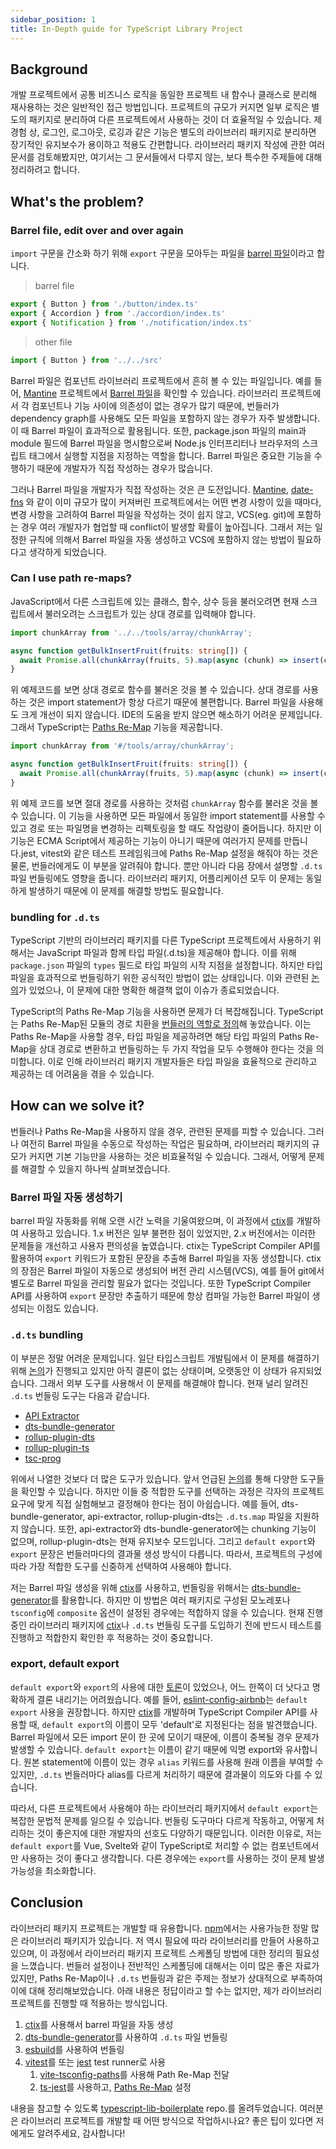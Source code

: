 ```yaml
---
sidebar_position: 1
title: In-Depth guide for TypeScript Library Project
---
```


## Background

개발 프로젝트에서 공통 비즈니스 로직을 동일한 프로젝트 내 함수나 클래스로 분리해 재사용하는 것은 일반적인 접근 방법입니다. 프로젝트의 규모가 커지면 일부 로직은 별도의 패키지로 분리하여 다른 프로젝트에서 사용하는 것이 더 효율적일 수 있습니다. 제 경험 상, 로그인, 로그아웃, 로깅과 같은 기능은 별도의 라이브러리 패키지로 분리하면 장기적인 유지보수가 용이하고 적용도 간편합니다. 라이브러리 패키지 작성에 관한 여러 문서를 검토해봤지만, 여기서는 그 문서들에서 다루지 않는, 보다 특수한 주제들에 대해 정리하려고 합니다.

## What's the problem?

### Barrel file, edit over and over again

`import` 구문을 간소화 하기 위해 `export` 구문을 모아두는 파일을 [barrel 파일](https://basarat.gitbook.io/typescript/main-1/barrel)이라고 합니다.

> barrel file

```ts
export { Button } from './button/index.ts'
export { Accordion } from './accordion/index.ts'
export { Notification } from './notification/index.ts'
```

> other file

```ts
import { Button } from '../../src'
```

Barrel 파일은 컴포넌트 라이브러리 프로젝트에서 흔히 볼 수 있는 파일입니다. 예를 들어, [Mantine](https://github.com/mantinedev/ui.mantine.dev) 프로젝트에서 [Barrel 파일](https://github.com/mantinedev/ui.mantine.dev/blob/master/lib/index.ts)을 확인할 수 있습니다. 라이브러리 프로젝트에서 각 컴포넌트나 기능 사이에 의존성이 없는 경우가 많기 때문에, 번들러가 dependency graph를 사용해도 모든 파일을 포함하지 않는 경우가 자주 발생합니다. 이 때 Barrel 파일이 효과적으로 활용됩니다. 또한, package.json 파일의 main과 module 필드에 Barrel 파일을 명시함으로써 Node.js 인터프리터나 브라우저의 스크립트 태그에서 실행할 지점을 지정하는 역할을 합니다. Barrel 파일은 중요한 기능을 수행하기 때문에 개발자가 직접 작성하는 경우가 많습니다.

그러나 Barrel 파일을 개발자가 직접 작성하는 것은 큰 도전입니다. [Mantine](https://github.com/mantinedev/ui.mantine.dev), [date-fns](https://github.com/date-fns/date-fns) 와 같이 이미 규모가 많이 커져버린 프로젝트에서는 어떤 변경 사항이 있을 때마다, 변경 사항을 고려하여 Barrel 파일을 작성하는 것이 쉽지 않고, VCS(eg. git)에 포함하는 경우 여러 개발자가 협업할 때 conflict이 발생할 확률이 높아집니다. 그래서 저는 일정한 규칙에 의해서 Barrel 파일을 자동 생성하고 VCS에 포함하지 않는 방법이 필요하다고 생각하게 되었습니다.

### Can I use path re-maps?

JavaScript에서 다른 스크립트에 있는 클래스, 함수, 상수 등을 불러오려면 현재 스크립트에서 불러오려는 스크립트가 있는 상대 경로를 입력해야 합니다.

```ts
import chunkArray from '../../tools/array/chunkArray';

async function getBulkInsertFruit(fruits: string[]) {
  await Promise.all(chunkArray(fruits, 5).map(async (chunk) => insert(chunk)));
}
```

위 예제코드를 보면 상대 경로로 함수를 불러온 것을 볼 수 있습니다. 상대 경로를 사용하는 것은 import statement가 항상 다르기 때문에 불편합니다. Barrel 파일을 사용해도 크게 개선이 되지 않습니다. IDE의 도움을 받지 않으면 해소하기 어려운 문제입니다. 그래서 TypeScript는 [Paths Re-Map](https://www.typescriptlang.org/tsconfig#paths) 기능을 제공합니다.

```ts
import chunkArray from '#/tools/array/chunkArray';

async function getBulkInsertFruit(fruits: string[]) {
  await Promise.all(chunkArray(fruits, 5).map(async (chunk) => insert(chunk)));
}
```

위 예제 코드를 보면 절대 경로를 사용하는 것처럼 `chunkArray` 함수를 불러온 것을 볼 수 있습니다. 이 기능을 사용하면 모든 파일에서 동일한 import statement를 사용할 수 있고 경로 또는 파일명을 변경하는 리펙토링을 할 때도 작업량이 줄어듭니다. 하지만 이 기능은 ECMA Script에서 제공하는 기능이 아니기 때문에 여러가지 문제를 만듭니다.jest, vitest와 같은 테스트 프레임워크에 Paths Re-Map 설정을 해줘야 하는 것은 물론, 번들러에게도 이 부분을 알려줘야 합니다. 뿐만 아니라 다음 장에서 설명할 `.d.ts` 파일 번들링에도 영향을 줍니다. 라이브러리 패키지, 어플리케이션 모두 이 문제는 동일하게 발생하기 때문에 이 문제를 해결할 방법도 필요합니다.

### bundling for `.d.ts`

TypeScript 기반의 라이브러리 패키지를 다른 TypeScript 프로젝트에서 사용하기 위해서는 JavaScript 파일과 함께 타입 파일(.d.ts)을 제공해야 합니다. 이를 위해 `package.json` 파일의 `types` 필드로 타입 파일의 시작 지점을 설정합니다. 하지만 타입 파일을 효과적으로 번들링하기 위한 공식적인 방법이 없는 상태입니다. 이와 관련된 [논의](https://github.com/Microsoft/TypeScript/issues/4433)가 있었으나, 이 문제에 대한 명확한 해결책 없이 이슈가 종료되었습니다.

TypeScript의 Paths Re-Map 기능을 사용하면 문제가 더 복잡해집니다. TypeScript는 Paths Re-Map된 모듈의 경로 치환을 [번들러의 역할로 정의](https://github.com/microsoft/TypeScript/issues/5039)해 놓았습니다. 이는 Paths Re-Map을 사용할 경우, 타입 파일을 제공하려면 해당 타입 파일의 Paths Re-Map을 상대 경로로 변환하고 번들링하는 두 가지 작업을 모두 수행해야 한다는 것을 의미합니다. 이로 인해 라이브러리 패키지 개발자들은 타입 파일을 효율적으로 관리하고 제공하는 데 어려움을 겪을 수 있습니다.

## How can we solve it?

번들러나 Paths Re-Map을 사용하지 않을 경우, 관련된 문제를 피할 수 있습니다. 그러나 여전히 Barrel 파일을 수동으로 작성하는 작업은 필요하며, 라이브러리 패키지의 규모가 커지면 기본 기능만을 사용하는 것은 비효율적일 수 있습니다. 그래서, 어떻게 문제를 해결할 수 있을지 하나씩 살펴보겠습니다.

### Barrel 파일 자동 생성하기

barrel 파일 자동화를 위해 오랜 시간 노력을 기울여왔으며, 이 과정에서 [ctix](https://github.com/imjuni/ctix)를 개발하여 사용하고 있습니다. 1.x 버전은 일부 불편한 점이 있었지만, 2.x 버전에서는 이러한 문제들을 개선하고 사용자 편의성을 높였습니다. ctix는 TypeScript Compiler API를 활용하여 `export` 키워드가 포함된 문장을 추출해 Barrel 파일을 자동 생성합니다. ctix의 장점은 Barrel 파일이 자동으로 생성되어 버전 관리 시스템(VCS), 예를 들어 git에서 별도로 Barrel 파일을 관리할 필요가 없다는 것입니다. 또한 TypeScript Compiler API를 사용하여 `export` 문장만 추출하기 때문에 항상 컴파일 가능한 Barrel 파일이 생성되는 이점도 있습니다.

### `.d.ts` bundling

이 부분은 정말 어려운 문제입니다. 일단 타입스크립트 개발팀에서 이 문제를 해결하기 위해 [논의](https://github.com/Microsoft/TypeScript/issues/4433)가 진행되고 있지만 아직 결론이 없는 상태이며, 오랫동안 이 상태가 유지되었습니다. 그래서 외부 도구를 사용해서 이 문제를 해결해야 합니다. 현재 널리 알려진 `.d.ts` 번들링 도구는 다음과 같습니다.

* [API Extractor](https://api-extractor.com/)
* [dts-bundle-generator](https://github.com/timocov/dts-bundle-generator)
* [rollup-plugin-dts](https://github.com/Swatinem/rollup-plugin-dts)
* [rollup-plugin-ts](https://github.com/wessberg/rollup-plugin-ts)
* [tsc-prog](https://github.com/jeremyben/tsc-prog)

위에서 나열한 것보다 더 많은 도구가 있습니다. 앞서 언급된 [논의](https://github.com/Microsoft/TypeScript/issues/4433)를 통해 다양한 도구들을 확인할 수 있습니다. 하지만 이들 중 적합한 도구를 선택하는 과정은 각자의 프로젝트 요구에 맞게 직접 실험해보고 결정해야 한다는 점이 아쉽습니다. 예를 들어, dts-bundle-generator, api-extractor, rollup-plugin-dts는 `.d.ts.map` 파일을 지원하지 않습니다. 또한, api-extractor와 dts-bundle-generator에는 chunking 기능이 없으며, rollup-plugin-dts는 현재 유지보수 모드입니다. 그리고 `default export`와 `export` 문장은 번들러마다의 결과물 생성 방식이 다릅니다. 따라서, 프로젝트의 구성에 따라 가장 적합한 도구를 신중하게 선택하여 사용해야 합니다.

저는 Barrel 파일 생성을 위해 [ctix](https://github.com/imjuni/ctix)를 사용하고, 번들링을 위해서는 [dts-bundle-generator](https://github.com/timocov/dts-bundle-generator)를 활용합니다. 하지만 이 방법은 여러 패키지로 구성된 모노레포나 `tsconfig`에 `composite` 옵션이 설정된 경우에는 적합하지 않을 수 있습니다. 현재 진행 중인 라이브러리 패키지에 [ctix](https://github.com/imjuni/ctix)나 `.d.ts` 번들링 도구를 도입하기 전에 반드시 테스트를 진행하고 적합한지 확인한 후 적용하는 것이 중요합니다.

### export, default export

`default export`와 `export`의 사용에 대한 [토론](https://github.com/airbnb/javascript/issues/1365)이 있었으나, 어느 한쪽이 더 낫다고 명확하게 결론 내리기는 어려웠습니다. 예를 들어, [eslint-config-airbnb](https://github.com/airbnb/javascript#modules--prefer-default-export)는 `default export` 사용을 권장합니다. 하지만 [ctix](https://github.com/imjuni/ctix)를 개발하며 TypeScript Compiler API를 사용할 때, `default export`의 이름이 모두 'default'로 지정된다는 점을 발견했습니다. Barrel 파일에서 모든 import 문이 한 곳에 모이기 때문에, 이름이 중복될 경우 문제가 발생할 수 있습니다. `default export`는 이름이 같기 때문에 익명 export와 유사합니다. 원본 statement에 이름이 있는 경우 `alias` 키워드를 사용해 원래 이름을 부여할 수 있지만, `.d.ts` 번들러마다 alias를 다르게 처리하기 때문에 결과물이 의도와 다를 수 있습니다.

따라서, 다른 프로젝트에서 사용해야 하는 라이브러리 패키지에서 `default export`는 복잡한 문법적 문제를 일으킬 수 있습니다. 번들링 도구마다 다르게 작동하고, 어떻게 처리하는 것이 좋은지에 대한 개발자의 선호도 다양하기 때문입니다. 이러한 이유로, 저는 `default export`를 Vue, Svelte와 같이 TypeScript로 처리할 수 없는 컴포넌트에서만 사용하는 것이 좋다고 생각합니다. 다른 경우에는 `export`를 사용하는 것이 문제 발생 가능성을 최소화합니다.

## Conclusion

라이브러리 패키지 프로젝트는 개발할 때 유용합니다. [npm](http://npmjs.com/)에서는 사용가능한 정말 많은 라이브러리 패키지가 있습니다. 저 역시 필요에 따라 라이브러리를 만들어 사용하고 있으며, 이 과정에서 라이브러리 패키지 프로젝트 스케폴딩 방법에 대한 정리의 필요성을 느꼈습니다. 번들러 설정이나 전반적인 스케폴딩에 대해서는 이미 많은 좋은 자료가 있지만, Paths Re-Map이나 `.d.ts` 번들링과 같은 주제는 정보가 상대적으로 부족하여 이에 대해 정리해보았습니다. 아래 내용은 정답이라고 할 수는 없지만, 제가 라이브러리 프로젝트를 진행할 때 적용하는 방식입니다.

1. [ctix](https://github.com/imjuni/ctix)를 사용해서 barrel 파일을 자동 생성
1. [dts-bundle-generator](https://github.com/timocov/dts-bundle-generator)를 사용하여 `.d.ts` 파일 번들링
1. [esbuild](https://esbuild.github.io/)를 사용하여 번들링
1. [vitest](https://vitest.dev/)를 또는 [jest](https://jestjs.io/) test runner로 사용
   1. [vite-tsconfig-paths](https://www.npmjs.com/package/vite-tsconfig-paths)를 사용해 Path Re-Map 전달
   1. [ts-jest](https://kulshekhar.github.io/ts-jest/)를 사용하고, [Paths Re-Map](https://kulshekhar.github.io/ts-jest/docs/getting-started/paths-mapping/) 설정

내용을 참고할 수 있도록 [typescript-lib-boilerplate](https://github.com/imjuni/typescript-lib-boilerplate) repo.를 올려두었습니다. 여러분은 라이브러리 프로젝트를 개발할 때 어떤 방식으로 작업하시나요? 좋은 팁이 있다면 저에게도 알려주세요, 감사합니다!

